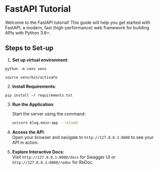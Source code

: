 # FastAPI Tutorial

Welcome to the FastAPI tutorial! This guide will help you get started with FastAPI, a modern, fast (high-performance) web framework for building APIs with Python 3.6+.

## Steps to Set-up

1. **Set up virtual environment**: 

```
python -m venv venv
```
```
source venv/bin/activate
```

2. **Install Requirements**:  

```
pip install -r requirements.txt
```

3. **Run the Application**:  

    Start the server using the command:
    ```bash
    uvicorn blog.main:app --reload
    ```

5. **Access the API**:  
    Open your browser and navigate to `http://127.0.0.1:8000` to see your API in action.

6. **Explore Interactive Docs**:  
    Visit `http://127.0.0.1:8000/docs` for Swagger UI or `http://127.0.0.1:8000/redoc` for ReDoc.

